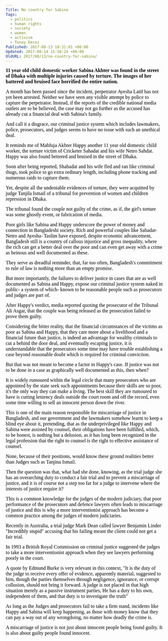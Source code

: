```yaml
---
Title: No country for Sabina
Tags:
  - politics
  - human rights
  - society
  - women
  - activism
  - Tonoy Emroz
Published: 2017-08-13 18:31:01 +06:00
Updated: 2017-08-14 15:58:24 +06:00
OldURL: 2017/08/13/no-country-for-sabina/
---
```


<span style="font-size: medium"><strong><span style="color: #000000"><span style="font-family: 'Roboto Slab', serif">11 year old child domestic worker Sabina Akhter was found in the street of Dhaka with multiple injuries caused by torture. The images of her battered and bruised face horrified the entire nation.</span></span></strong></span>

<span style="color: #000000"><span style="font-family: 'Roboto Slab', serif"><span style="font-size: medium">A month has been passed since the incident, perpetrator Ayesha Latif has not yet been arrested. Neither we have seen any visible attempt by police to capture the perpetrator. Instead, if the reports of the credible national media outlets are to be believed, the case may not go further as the accused has already cut a financial deal with Sabina's family. </span></span></span>

<span style="color: #000000"><span style="font-family: 'Roboto Slab', serif"><span style="font-size: medium">And call it a disgrace, our criminal justice system which includes lawmakers, police, prosecutors, and judges seems to have no issue with such an unethical deal.</span></span></span>

<span style="color: #000000"><span style="font-family: 'Roboto Slab', serif"><span style="font-size: medium">It reminds me of Mahfuja Akhter Happy another 11 year old domestic child worker, the torture victim of Cricketer Sahadat and his wife Netro Sahdat. Happy was also found bettered and bruised in the street of Dhaka.</span></span></span>

<span style="color: #000000"><span style="font-family: 'Roboto Slab', serif"><span style="font-size: medium">Soon after being reported, Shahadat and his wife fled and ran like criminal thugs, took police to go extra ordinary length, including phone tracking and numerous raids to capture them.</span></span></span>

<span style="color: #000000"><span style="font-family: 'Roboto Slab', serif"><span style="font-size: medium">Yet, despite all the undeniable evidences of torture, they were acquitted by judge Tanjila Ismail of a tribunal for prevention of women and children repression in Dhaka.</span></span></span>

<span style="color: #000000"><span style="font-family: 'Roboto Slab', serif"><span style="font-size: medium">The tribunal found the couple not guilty of the crime, as if, the girl's torture was some ghostly event, or fabrication of media.</span></span></span>

<span style="color: #000000"><span style="font-family: 'Roboto Slab', serif"><span style="font-size: medium">Poor girls like Sabina and Happy underscore the power of money and connection in Bangladeshi society. Rich and powerful couples like Sahadat-Netro and Ayesha- Taslim have exposed, despite economic advancement, Bangladesh still is a country of callous injustice and gross inequality, where the rich can get a better deal over the poor and can even get away with a crime as heinous and well documented as these.</span></span></span>

<span style="color: #000000"><span style="font-family: 'Roboto Slab', serif"><span style="font-size: medium">They serve as dreadful reminder, that, far too often, Bangladesh's commitment to rule of law is nothing more than an empty promise. </span></span></span>

<span style="color: #000000"><span style="font-family: 'Roboto Slab', serif"><span style="font-size: medium">But more importantly, the failures to deliver justice in cases that are as well documented as Sabina and Happy, expose our criminal justice system naked in public- a system of which- known to be reasonable people such as prosecutors and judges are part of. </span></span></span>

<span style="color: #000000"><span style="font-family: 'Roboto Slab', serif"><span style="font-size: medium">After Happy's verdict, media reported quoting the prosecutor of the Tribunal Ali Asgar, that the couple was being released as the prosecution failed to prove them guilty.</span></span></span>

<span style="color: #000000"><span style="font-family: 'Roboto Slab', serif"><span style="font-size: medium">Considering the bitter reality, that the financial circumstances of the victims as poor as Sabina and Happy, that they care more about a livelihood and a financial future than justice, is indeed an advantage for wealthy criminals to cut a behind the door deal, and eventually escaping justice, it is understandable that the prosecutors some time may have trouble establishing a case beyond reasonable doubt which is required for criminal conviction.</span></span></span>

<span style="color: #000000"><span style="font-family: 'Roboto Slab', serif"><span style="font-size: medium">But that was not meant to become a factor in Happy's case. If justice was not to be done in a case as graphically well documented as this, then when?</span></span></span>

<span style="color: #000000"><span style="font-family: 'Roboto Slab', serif"><span style="font-size: medium">It is widely rumoured within the legal circle that many prosecutors who are appointed by the state seek such appointments because their skills are so poor, it's the only way they can make a living. The best skill they are rumoured to have is cutting leniency deals outside the court room and off the record, even some time willing to sell an innocent person down the river.</span></span></span>

<span style="color: #000000"><span style="font-family: 'Roboto Slab', serif"><span style="font-size: medium">This is one of the main reason responsible for miscarriage of justice in Bangladesh, and our government and the lawmakers somehow learnt to keep a blind eye about it, pretending, that as the underprivileged like Happy and Sabina were assisted by counsel, their obligations have been fulfilled, which, to be honest, is nothing but a delusion, as it has long been recognized in the legal profession that the right to counsel is the right to effective assistance of counsel.</span></span></span>

<span style="color: #000000"><span style="font-family: 'Roboto Slab', serif"><span style="font-size: medium">None, because of their positions, would know these ground realities better than Judges such as Tanjina Ismail.</span></span></span>

<span style="color: #000000"><span style="font-family: 'Roboto Slab', serif"><span style="font-size: medium">Then the question was that, what had she done, knowing, as the trial judge she has an overarching duty to conduct a fair trial and to prevent a miscarriage of justice, and it is of course not a step too far for a judge to intervene where the interests of justice require it?</span></span></span>

<span style="color: #000000"><span style="font-family: 'Roboto Slab', serif"><span style="font-size: medium">This is a common knowledge for the judges of the modern judiciary, that poor performance of the prosecutors and defence lawyers often leads to miscarriage of justice and this is why a more interventionist approach has become a common practice among the judges of modern judiciaries.</span></span></span>

<span style="color: #000000"><span style="font-family: 'Roboto Slab', serif"><span style="font-size: medium">Recently in Australia, a trial judge Mark Dean called lawyer Benjamin Linder "Incredibly stupid" accusing that his failing meant the client could not get a fair trial.</span></span></span>

<span style="color: #000000"><span style="font-family: 'Roboto Slab', serif"><span style="font-size: medium">In 1993 a British Royal Commission on criminal justice suggested the judges to take a more interventionist approach when they see lawyers performing poorly in the court.</span></span></span>

<span style="color: #000000"><span style="font-family: 'Roboto Slab', serif"><span style="font-size: medium">A quote by Edmund Burke is very relevant in this context, "It is the duty of the judge to receive every offer of evidence, apparently material, suggested to him, though the parties themselves through negligence, ignorance, or corrupt collusion, should not bring it forward. A judge is not placed in that high situation merely as a passive instrument parties, He has a duty to his own, independent of them, and that duty is to investigate the truth"</span></span></span>

<span style="color: #000000"><span style="font-family: 'Roboto Slab', serif"><span style="font-size: medium">As long as the Judges and prosecutors fail to take a firm stand, incidents like Happy and Sabina will keep happening, as those with money know that they can pay a way out of any wrongdoing, no matter how deadly the crime is. </span></span></span>

<span style="color: #000000"><span style="font-family: 'Roboto Slab', serif"><span style="font-size: medium">A miscarriage of justice is not just about innocent people being found guilty. It is also about guilty people found innocent. </span></span></span>

&nbsp;
